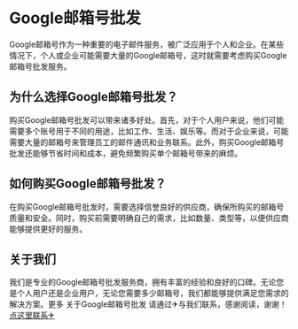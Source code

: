 # Google邮箱号批发

Google邮箱号作为一种重要的电子邮件服务，被广泛应用于个人和企业。在某些情况下，个人或企业可能需要大量的Google邮箱号，这时就需要考虑购买Google邮箱号批发服务。

## 为什么选择Google邮箱号批发？

购买Google邮箱号批发可以带来诸多好处。首先，对于个人用户来说，他们可能需要多个账号用于不同的用途，比如工作、生活、娱乐等。而对于企业来说，可能需要大量的邮箱号来管理员工的邮件通讯和业务联系。此外，购买Google邮箱号批发还能够节省时间和成本，避免频繁购买单个邮箱号带来的麻烦。

## 如何购买Google邮箱号批发？

在购买Google邮箱号批发时，需要选择信誉良好的供应商，确保所购买的邮箱号质量和安全。同时，购买前需要明确自己的需求，比如数量、类型等，以便供应商能够提供更好的服务。

## 关于我们

我们是专业的Google邮箱号批发服务商，拥有丰富的经验和良好的口碑。无论您是个人用户还是企业用户，无论您需要多少邮箱号，我们都能够提供满足您需求的解决方案。更多 关于Google邮箱号批发 请通过✈与我们联系，感谢阅读，谢谢！[点这里联系✈](https://ww.k02.cc)